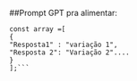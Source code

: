  ##Prompt GPT pra alimentar:  
 ```A partir de agora, vou lhe fornecer um pequeno texto, descrevendo ou afirmando algo, e preciso que você gere de 5 a 10 variações e crie um array em javascript com essas variações, da seguinte forma:  
 const array =[
{
"Resposta1" : "variação 1",
"Resposta 2": "Variação 2"....
}
];```   
